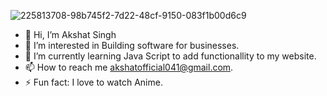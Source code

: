 ![225813708-98b745f2-7d22-48cf-9150-083f1b00d6c9](https://github.com/Akshat041/Akshat041/assets/132469517/79d16497-03fe-4ea9-ab19-5d4d8688d092)

- 👋 Hi, I’m Akshat Singh
- 👀 I’m interested in Building software for businesses.
- 🌱 I’m currently learning Java Script to add functionallity to my website.
- 📫 How to reach me akshatofficial041@gmail.com.
- ⚡ Fun fact: I love to watch Anime.

<!---
Akshat041/Akshat041 is a ✨ special ✨ repository because its `README.md` (this file) appears on your GitHub profile.
You can click the Preview link to take a look at your changes.
--->
